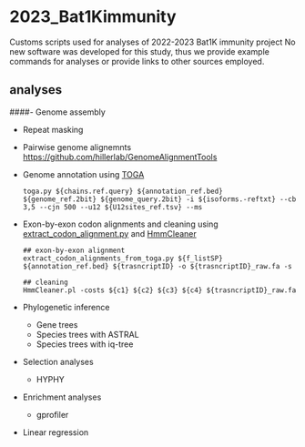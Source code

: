 # 2023_Bat1Kimmunity
Customs scripts used for analyses of 2022-2023 Bat1K immunity project
No new software was developed for this study, thus we provide example commands for analyses or provide links to other sources employed.


## analyses
####- Genome assembly

- Repeat masking

- Pairwise genome alignemnts
  https://github.com/hillerlab/GenomeAlignmentTools

- Genome annotation using [TOGA](https://github.com/hillerlab/TOGA)
  ```
  toga.py ${chains.ref.query} ${annotation_ref.bed} ${genome_ref.2bit} ${genome_query.2bit} -i ${isoforms.-reftxt} --cb 3,5 --cjn 500 --u12 ${U12sites_ref.tsv} --ms
  ```
 - Exon-by-exon codon alignments and cleaning using [extract_codon_alignment.py](https://github.com/hillerlab/TOGA/blob/master/supply/extract_codon_alignment.py) and [HmmCleaner](https://metacpan.org/dist/Bio-MUST-Apps-HmmCleaner/view/bin/HmmCleaner.pl)
   ```
   ## exon-by-exon alignment
   extract_codon_alignments_from_toga.py ${f_listSP} ${annotation_ref.bed} ${trasncriptID} -o ${trasncriptID}_raw.fa -s
   
   ## cleaning
   HmmCleaner.pl -costs ${c1} ${c2} ${c3} ${c4} ${trasncriptID}_raw.fa
   ```
  
- Phylogenetic inference
  - Gene trees
  - Species trees with ASTRAL
  - Species trees with iq-tree


- Selection analyses
  - HYPHY

- Enrichment analyses
  - gprofiler

- Linear regression



